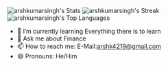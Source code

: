![arshkumarsingh's Stats](https://github-readme-stats.vercel.app/api?username=arshkumarsingh&theme=midnight-purple&show_icons=true&hide_border=false&count_private=true)
![arshkumarsingh's Streak](https://github-readme-streak-stats.herokuapp.com/?user=arshkumarsingh&theme=midnight-purple&hide_border=false)
![arshkumarsingh's Top Languages](https://github-readme-stats.vercel.app/api/top-langs/?username=arshkumarsingh&theme=midnight-purple&show_icons=true&hide_border=false&layout=compact)
- 🌱 I’m currently learning Everything there is to learn
- 💬 Ask me about Finance
- 📫 How to reach me: E-Mail:arshk4219@gmail.com
- 😄 Pronouns: He/Him

